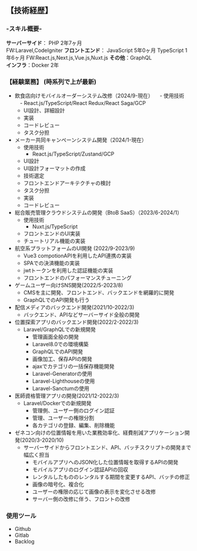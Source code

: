 
## 【技術経歴】

### -スキル概要-
**サーバーサイド**：
         PHP 2年7ヶ月  
         FW:Laravel,CodeIgniter
**フロントエンド**：
         JavaScript 5年0ヶ月
         TypeScript 1年6ヶ月
         FW:React.js,Next.js,Vue.js,Nuxt.js
**その他**：GraphQL  
**インフラ**：Docker 2年  

### 【経験業務】 (時系列で上が最新)
- 飲食店向けモバイルオーダーシステム改修（2024/9-現在）
　- 使用技術
  　- React.js/TypeScript/React Redux/React Saga/GCP
  - UI設計、詳細設計
  - 実装
  - コードレビュー
  - タスク分担
- メーカー共同キャンペーンシステム開発（2024/1-現在）
  - 使用技術
    - React.js/TypeScript/Zustand/GCP
  - UI設計
  - UI設計フォーマットの作成
  - 技術選定
  - フロントエンドアーキテクチャの検討
  - タスク分担
  - 実装
  - コードレビュー
- 総合販売管理クラウドシステムの開発（BtoB SaaS）（2023/6-2024/1）
  - 使用技術
    - Nuxt.js/TypeScript
  - フロントエンドのUI実装
  - チュートリアル機能の実装  
- 航空系プラットフォームのUI開発 (2022/9-2023/9)
  - Vue3 compotionAPIを利用したAPI連携の実装
  - SPAでの決済機能の実装
  - jwtトークンを利用した認証機能の実装
  - フロントエンドのパフォーマンスチューニング
- ゲームユーザー向けSNS開発(2022/5-2023/8)
  - CMSを主に開発、フロントエンド、バックエンドを網羅的に開発
  - GraphQLでのAPI開発も行う
- 配信メディアのバックエンド開発(2021/10-2022/3)
  - バックエンド、APIなどサーバーサイド全般の開発
- 位置探索アプリのバックエンド開発(2022/2-2022/3)
  - Laravel/GraphQLでの新規開発
    - 管理画面全般の開発
    - Laravel8.0での環境構築
    - GraphQLでのAPI開発
    - 画像加工、保存APIの開発
    - ajaxでカテゴリの一括保存機能開発
    - Laravel-Generatorの使用
    - Laravel-Lighthouseの使用
    - Laravel-Sanctumの使用
- 医師資格管理アプリの開発(2021/12-2022/3)
  - Laravel/Dockerでの新規開発
    - 管理側、ユーザー側のログイン認証
    - 管理、ユーザーの権限分割
    - 各カテゴリの登録、編集、削除機能  
- ゼネコン向けの位置情報を用いた業務効率化、経費削減アプリケーション開発(2020/3-2020/10)
  - サーバーサイドからフロントエンド、API、バッチスクリプトの開発まで幅広く担当
    - モバイルアプリへのJSON化した位置情報を取得するAPIの開発
    - モバイルアプリのログイン認証APIの回収
    - レンタルしたもののレンタルする期間を変更するAPI、バッチの修正
    - 画像の暗号化、複合化
    - ユーザーの権限の応じて画像の表示を変化させる改修
    - サーバー側の改修に伴う、フロントの改修
### 使用ツール
- Github
- Gitlab
- Backlog

    




